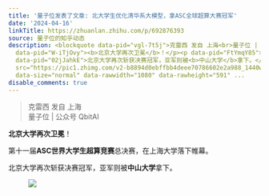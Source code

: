 ```yaml
---
title: '量子位发表了文章: 北大学生优化清华系大模型，拿ASC全球超算大赛冠军'
date: '2024-04-16'
linkTitle: https://zhuanlan.zhihu.com/p/692876393
source: 量子位的知乎动态
description: <blockquote data-pid="vgl-7t5j">克雷西 发自 上海<br>量子位 | 公众号 QbitAI</blockquote><p
  data-pid="W-iTjOvy"><b>北京大学再次卫冕</b>！</p><p data-pid="FtYmqY85">第十一届<b>ASC世界大学生超算竞赛</b>总决赛，在上海大学落下帷幕。</p><p
  data-pid="02jJahkE">北京大学再次斩获决赛冠军，亚军则被<b>中山大学</b>拿下。</p><figure data-size="normal"><img
  src="https://pic1.zhimg.com/v2-b8894d0ebffbb4deee70786602e2a988_1440w.jpg" data-caption=""
  data-size="normal" data-rawwidth="1080" data-rawheight="591" ...
disable_comments: true
---
```

<blockquote data-pid="vgl-7t5j">克雷西 发自 上海<br>量子位 | 公众号 QbitAI</blockquote><p data-pid="W-iTjOvy"><b>北京大学再次卫冕</b>！</p><p data-pid="FtYmqY85">第十一届<b>ASC世界大学生超算竞赛</b>总决赛，在上海大学落下帷幕。</p><p data-pid="02jJahkE">北京大学再次斩获决赛冠军，亚军则被<b>中山大学</b>拿下。</p><figure data-size="normal"><img src="https://pic1.zhimg.com/v2-b8894d0ebffbb4deee70786602e2a988_1440w.jpg" data-caption="" data-size="normal" data-rawwidth="1080" data-rawheight="591" ...